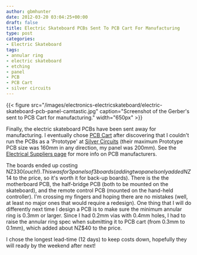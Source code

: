 ```yaml
---
author: gbmhunter
date: 2012-03-20 03:04:25+00:00
draft: false
title: Electric Skateboard PCBs Sent To PCB Cart For Manufacturing
type: post
categories:
- Electric Skateboard
tags:
- annular ring
- electric skateboard
- etching
- panel
- PCB
- PCB Cart
- silver circuits
---
```


{{< figure src="/images/electronics-electricskateboard/electric-skateboard-pcb-panel-camtastic.jpg" caption="Screenshot of the Gerber's sent to PCB Cart for manufacturing."  width="650px" >}}

Finally, the electric skateboard PCBs have been sent away for manufacturing. I eventually chose [PCB Cart](http://www.pcbcart.com/) after discovering that I couldn't run the PCBs as a 'Prototype' at [Silver Circuits](http://www.custompcb.com/) (their maximum Prototype PCB size was 160mm in any direction, my panel was 200mm). See the [Electrical Suppliers page](/electronics/general/electrical-suppliers/) for more info on PCB manufacturers.

The boards ended up costing NZ$330 (ouch!). This was for 3 panels of 3 boards (adding two panels only added NZ$14 to the price, so it's worth it for back-up boards).
There is the the motherboard PCB, the half-bridge PCB (both to be mounted on the skateboard), and the remote control PCB (mounted on the hand-held controller). I'm crossing my fingers and hoping there are no mistakes (well, at least no major ones that would require a redesign). One thing that I will do differently next time I design a PCB is to make sure the minimum annular ring is 0.3mm or larger. Since I had 0.2mm vias with 0.4mm holes, I had to raise the annular ring spec when submitting it to PCB cart (from 0.3mm to 0.1mm), which added about NZ$40 to the price.

I chose the longest lead-time (12 days) to keep costs down, hopefully they will ready by the weekend after next!

